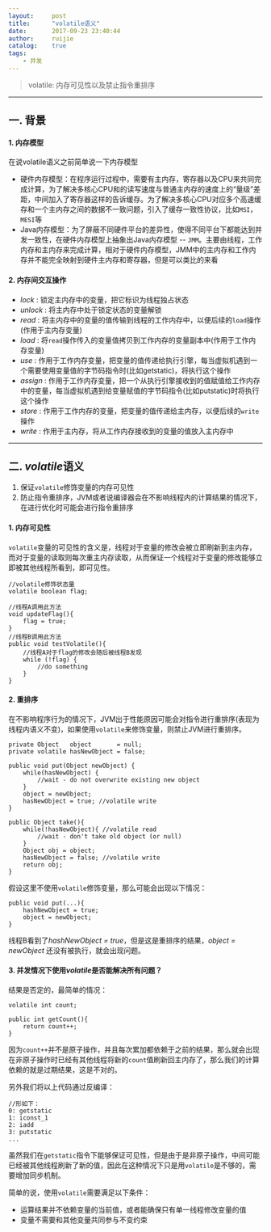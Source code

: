 ```yaml
---
layout:		post
title: 		"volatile语义"
date: 		2017-09-23 23:40:44
author:		ruijie
catalog:	true
tags:
	- 并发
---
```


> volatile: 内存可见性以及禁止指令重排序

---

## 一. 背景

#### 1. 内存模型
在说volatile语义之前简单说一下内存模型

- 硬件内存模型：在程序运行过程中，需要有主内存，寄存器以及CPU来共同完成计算，为了解决多核心CPU和的读写速度与普通主内存的速度上的“量级”差距，中间加入了寄存器这样的告诉缓存。为了解决多核心CPU对应多个高速缓存和一个主内存之间的数据不一致问题，引入了缓存一致性协议，比如`MSI`，`MESI`等
- Java内存模型：为了屏蔽不同硬件平台的差异性，使得不同平台下都能达到并发一致性，在硬件内存模型上抽象出Java内存模型 -- `JMM`。主要由线程，工作内存和主内存来完成计算，相对于硬件内存模型，JMM中的主内存和工作内存并不能完全映射到硬件主内存和寄存器，但是可以类比的来看

#### 2. 内存间交互操作

- *lock* : 锁定主内存中的变量，把它标识为线程独占状态
- *unlock* : 将主内存中处于锁定状态的变量解锁
- *read* : 将主内存中的变量的值传输到线程的工作内存中，以便后续的`load`操作(作用于主内存变量)
- *load* : 将`read`操作传入的变量值拷贝到工作内存的变量副本中(作用于工作内存变量)
- *use* : 作用于工作内存变量，把变量的值传递给执行引擎，每当虚拟机遇到一个需要使用变量值的字节码指令时(比如getstatic)，将执行这个操作
- *assign* : 作用于工作内存变量，把一个从执行引擎接收到的值赋值给工作内存中的变量，每当虚拟机遇到给变量赋值的字节码指令(比如putstatic)时将执行这个操作
- *store* : 作用于工作内存的变量，把变量的值传递给主内存，以便后续的`write`操作
- *write* : 作用于主内存，将从工作内存接收到的变量的值放入主内存中

---

## 二. *volatile*语义

1. 保证`volatile`修饰变量的内存可见性
2. 防止指令重排序，JVM或者说编译器会在不影响线程内的计算结果的情况下，在进行优化时可能会进行指令重排序

#### 1. 内存可见性

`volatile`变量的可见性的含义是，线程对于变量的修改会被立即刷新到主内存，而对于变量的读取则每次重主内存读取，从而保证一个线程对于变量的修改能够立即被其他线程所看到，即可见性。

```
//volatile修饰状态量
volatile boolean flag;

//线程A调用此方法
void updateFlag(){
    flag = true;
}
//线程B调用此方法
public void testVolatile(){
    //线程A对于flag的修改会随后被线程B发现
    while (!flag) {
        //do something
    }
}
```
#### 2. 重排序

在不影响程序行为的情况下，JVM出于性能原因可能会对指令进行重排序(表现为线程内语义不变)，如果使用`volatile`来修饰变量，则禁止JVM进行重排序。

```
private Object   object       = null;
private volatile hasNewObject = false;

public void put(Object newObject) {
    while(hasNewObject) {
        //wait - do not overwrite existing new object
    }
    object = newObject;
    hasNewObject = true; //volatile write
}

public Object take(){
    while(!hasNewObject){ //volatile read
        //wait - don't take old object (or null)
    }
    Object obj = object;
    hasNewObject = false; //volatile write
    return obj;
}
```
假设这里不使用`volatile`修饰变量，那么可能会出现以下情况：
```
public void put(...){
    hashNewObject = true;
    object = newObject;
}
```
线程B看到了*hashNewObject = true*，但是这是重排序的结果，*object = newObject* 还没有被执行，就会出现问题。

#### 3. 并发情况下使用*volatile*是否能解决所有问题？

结果是否定的，最简单的情况：
```
volatile int count;
    
public int getCount(){
    return count++;
}
```

因为`count++`并不是原子操作，并且每次累加都依赖于之前的结果，那么就会出现在非原子操作时已经有其他线程将新的`count`值刷新回主内存了，那么我们的计算依赖的就是过期结果，这是不对的。

另外我们将以上代码通过反编译：
```
//形如下：
0: getstatic
1: iconst_1
2: iadd
3: putstatic
...

```
虽然我们在`getstatic`指令下能够保证可见性，但是由于是非原子操作，中间可能已经被其他线程刷新了新的值，因此在这种情况下只是用`volatile`是不够的，需要增加同步机制。

简单的说，使用`volatile`需要满足以下条件：
- 运算结果并不依赖变量的当前值，或者能确保只有单一线程修改变量的值
- 变量不需要和其他变量共同参与不变约束